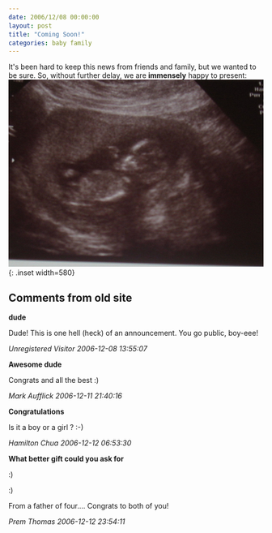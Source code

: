 ```yaml
---
date: 2006/12/08 00:00:00
layout: post
title: "Coming Soon!"
categories: baby family
---
```


It's been hard to keep this news from friends and family, but we
wanted to be sure. So, without further delay, we are **immensely**
happy to present:
![kidney-bean](/images/kidney-bean.jpg){: .inset width=580}

<div id="comment-box">
<h2>Comments from old site</h2>

<div class="one-comment">
<p><b>dude</b></p>
<p>
Dude!  This is one hell (heck) of an announcement.  You go public, boy-eee!
</p>
<address class="signature">
<span class="author">Unregistered Visitor</span>
<span class="date">2006-12-08 13:55:07</span>
</address>
</div>

<div class="one-comment">
<p><b>Awesome dude</b></p>
<p>
Congrats and all the best :)
</p>
<address class="signature">
<span class="author">Mark Aufflick</span>
<span class="date">2006-12-11 21:40:16</span>
</address>
</div>

<div class="one-comment">
<p><b>Congratulations</b></p>
<p>
Is it a boy or a girl ? :-)
</p>
<address class="signature">
<span class="author">Hamilton Chua</span>
<span class="date">2006-12-12 06:53:30</span>
</address>
</div>

<div class="one-comment">
<p><b>What better gift could you ask for</b></p>
<p>
:)
</p>
<p>
:)
</p>
<p>
From a father of four.... Congrats to both of you!
</p>
<address class="signature">
<span class="author">Prem Thomas</span>
<span class="date">2006-12-12 23:54:11</span>
</address>
</div>

</div>
